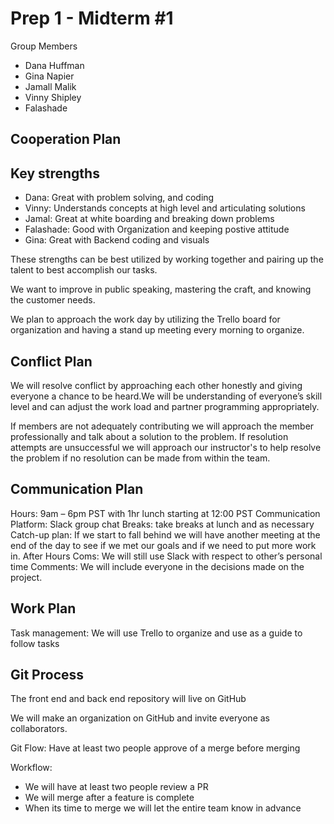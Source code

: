 # Prep 1 - Midterm #1

Group Members 

- Dana Huffman
- Gina Napier
- Jamall Malik
- Vinny Shipley
- Falashade 

## Cooperation Plan

## Key strengths

- Dana: Great with problem solving, and coding
- Vinny: Understands concepts at high level and articulating solutions
- Jamal: Great at white boarding and breaking down problems
- Falashade: Good with Organization and keeping postive attitude 
- Gina: Great with Backend coding and visuals 

These strengths can be best utilized by working together and pairing up the talent to best accomplish our tasks.

We want to improve in public speaking, mastering the craft, and knowing the customer needs.

We plan to approach the work day by utilizing the Trello board for organization and having a stand up meeting every morning to organize.

## Conflict Plan

We will resolve conflict by approaching each other honestly and giving everyone a chance to be heard.We will be understanding of everyone’s skill level and can adjust the work load and partner programming appropriately.

If members are not adequately contributing we will approach the member professionally and talk about a solution to the problem. If resolution attempts are unsuccessful we will approach our instructor's to help resolve the problem if no resolution can be made from within the team.

## Communication Plan

Hours: 9am – 6pm PST with 1hr lunch starting at 12:00 PST
Communication Platform: Slack group chat
Breaks: take breaks at lunch and as necessary
Catch-up plan: If we start to fall behind we will have another meeting at the end of the day to see if we met our goals and if we need to put more work in.
After Hours Coms: We will still use Slack with respect to other’s personal time
Comments: We will include everyone in the decisions made on the project.

## Work Plan

Task management: We will use Trello to organize and use as a guide to follow tasks

## Git Process

The front end and back end repository will live on GitHub

We will make an organization on GitHub and invite everyone as collaborators.

Git Flow: Have at least two people approve of a merge before merging

Workflow:

- We will have at least two people review a PR
- We will merge after a feature is complete
- When its time to merge we will let the entire team know in advance
